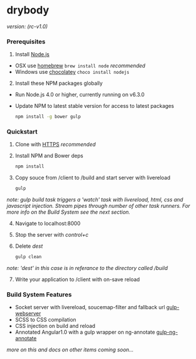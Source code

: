 # drybody 
_version: (rc-v1.0)_

### Prerequisites

1. Install [Node.js](http://nodejs.org)
 - OSX use [homebrew](http://brew.sh) `brew install node` _recommended_
 - Windows use [chocolatey](https://chocolatey.org/) `choco install nodejs`

2. Install these NPM packages globally
 - Run Node.js 4.0 or higher, currently running on v6.3.0
 - Update NPM to latest stable version for access to latest packages

    ```bash
    npm install -g bower gulp
    ```

### Quickstart

1. Clone with [HTTPS](https://help.github.com/articles/which-remote-url-should-i-use/#cloning-with-https-urls-recommended) _recommended_

2. Install NPM and Bower deps

    ```bash
    npm install 
    ```

3. Copy souce from /client to /build and start server with livereload

    ```bash
    gulp
    ```

 _note: gulp build task triggers a 'watch' task with livereload, html, css and javascript injection. Stream pipes through number of other task runners. For more info on the Build System see the next section._

4. Navigate to localhost:8000

5. Stop the server with _control+c_

6. Delete _dest_ 

    ```bash
    gulp clean
    ```
 _note: 'dest' in this case is in referance to the directory called /build_

7. Write your application to /client with on-save reload


### Build System Features

- Socket server with livereload, soucemap-filter and fallback url [gulp-webserver](https://www.npmjs.com/package/gulp-webserver)
- SCSS to CSS compilation
- CSS injection on build and reload
- Annotated Angular1.0 with a gulp wrapper on ng-annotate [gulp-ng-annotate](https://www.npmjs.com/package/gulp-ng-annotate)

_more on this and docs on other items coming soon..._